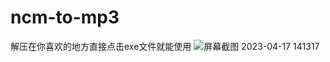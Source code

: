 # ncm-to-mp3
解压在你喜欢的地方直接点击exe文件就能使用
![屏幕截图 2023-04-17 141317](https://user-images.githubusercontent.com/88624207/232399621-42545129-7f4f-4b85-b1d7-54193185999a.png)
